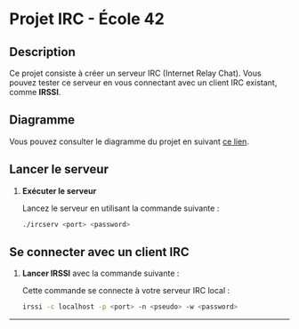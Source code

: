 # Projet IRC - École 42

## Description

Ce projet consiste à créer un serveur IRC (Internet Relay Chat). Vous pouvez tester ce serveur en vous connectant avec un client IRC existant, comme **IRSSI**.

## Diagramme

Vous pouvez consulter le diagramme du projet en suivant [ce lien](https://app.diagrams.net/?src=about#HAytirix%2FIRC%2Fmain%2FDiagramme_IRC.drawio).

## Lancer le serveur

1. **Exécuter le serveur**

	Lancez le serveur en utilisant la commande suivante :

	```bash
	./ircserv <port> <password>
	```

## Se connecter avec un client IRC

1. **Lancer IRSSI** avec la commande suivante :

	Cette commande se connecte à votre serveur IRC local :

	```bash
	irssi -c localhost -p <port> -n <pseudo> -w <password>
	```

---
